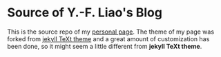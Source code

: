 # Source of Y.-F. Liao's Blog

This is the source repo of my [personal page](https://liao961120.github.io/). The theme of my page was forked from [jekyll TeXt theme](https://github.com/kitian616/jekyll-TeXt-theme) and a great amount of customization has been done, so it might seem a little different from **jekyll TeXt theme**.